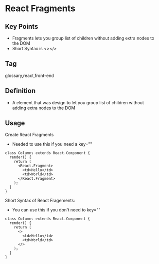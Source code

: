 # React Fragments

## Key Points
- Fragments lets you group list of children without adding extra nodes to the DOM
- Short Syntax is <></>

## Tag
glossary,react,front-end

## Definition
- A element that was design to let you group list of children without adding extra nodes to the DOM

## Usage

Create React Fragments
- Needed to use this if you need a key=""

```
class Columns extends React.Component {
  render() {
    return (
      <React.Fragment>
        <td>Hello</td>
        <td>World</td>
      </React.Fragment>
    );
  }
}
```

Short Syntax of React Fragements: 
- You can use this if you don't need to key=""

```
class Columns extends React.Component {
  render() {
    return (
      <>
        <td>Hello</td>
        <td>World</td>
      </>
    );
  }
}
```
